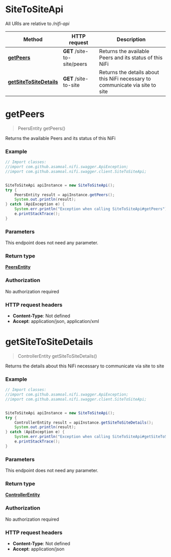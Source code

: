 # SiteToSiteApi

All URIs are relative to */nifi-api*

Method | HTTP request | Description
------------- | ------------- | -------------
[**getPeers**](SiteToSiteApi.md#getPeers) | **GET** /site-to-site/peers | Returns the available Peers and its status of this NiFi
[**getSiteToSiteDetails**](SiteToSiteApi.md#getSiteToSiteDetails) | **GET** /site-to-site | Returns the details about this NiFi necessary to communicate via site to site

<a name="getPeers"></a>
# **getPeers**
> PeersEntity getPeers()

Returns the available Peers and its status of this NiFi

### Example
```java
// Import classes:
//import com.github.asamoal.nifi.swagger.ApiException;
//import com.github.asamoal.nifi.swagger.client.SiteToSiteApi;


SiteToSiteApi apiInstance = new SiteToSiteApi();
try {
    PeersEntity result = apiInstance.getPeers();
    System.out.println(result);
} catch (ApiException e) {
    System.err.println("Exception when calling SiteToSiteApi#getPeers");
    e.printStackTrace();
}
```

### Parameters
This endpoint does not need any parameter.

### Return type

[**PeersEntity**](PeersEntity.md)

### Authorization

No authorization required

### HTTP request headers

 - **Content-Type**: Not defined
 - **Accept**: application/json, application/xml

<a name="getSiteToSiteDetails"></a>
# **getSiteToSiteDetails**
> ControllerEntity getSiteToSiteDetails()

Returns the details about this NiFi necessary to communicate via site to site

### Example
```java
// Import classes:
//import com.github.asamoal.nifi.swagger.ApiException;
//import com.github.asamoal.nifi.swagger.client.SiteToSiteApi;


SiteToSiteApi apiInstance = new SiteToSiteApi();
try {
    ControllerEntity result = apiInstance.getSiteToSiteDetails();
    System.out.println(result);
} catch (ApiException e) {
    System.err.println("Exception when calling SiteToSiteApi#getSiteToSiteDetails");
    e.printStackTrace();
}
```

### Parameters
This endpoint does not need any parameter.

### Return type

[**ControllerEntity**](ControllerEntity.md)

### Authorization

No authorization required

### HTTP request headers

 - **Content-Type**: Not defined
 - **Accept**: application/json

